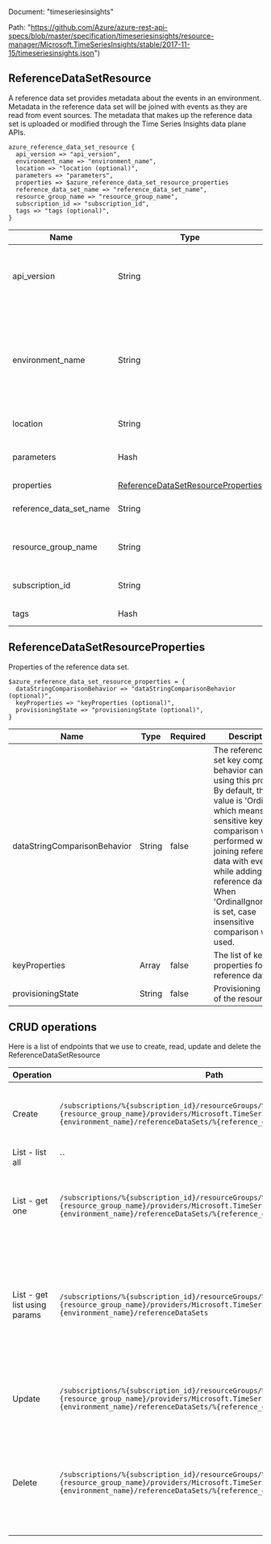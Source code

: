 Document: "timeseriesinsights"


Path: "https://github.com/Azure/azure-rest-api-specs/blob/master/specification/timeseriesinsights/resource-manager/Microsoft.TimeSeriesInsights/stable/2017-11-15/timeseriesinsights.json")

## ReferenceDataSetResource

A reference data set provides metadata about the events in an environment. Metadata in the reference data set will be joined with events as they are read from event sources. The metadata that makes up the reference data set is uploaded or modified through the Time Series Insights data plane APIs.

```puppet
azure_reference_data_set_resource {
  api_version => "api_version",
  environment_name => "environment_name",
  location => "location (optional)",
  parameters => "parameters",
  properties => $azure_reference_data_set_resource_properties
  reference_data_set_name => "reference_data_set_name",
  resource_group_name => "resource_group_name",
  subscription_id => "subscription_id",
  tags => "tags (optional)",
}
```

| Name        | Type           | Required       | Description       |
| ------------- | ------------- | ------------- | ------------- |
|api_version | String | true | Version of the API to be used with the client request. |
|environment_name | String | true | The name of the Time Series Insights environment associated with the specified resource group. |
|location | String | false | Resource location |
|parameters | Hash | true | Parameters for creating a reference data set. |
|properties | [ReferenceDataSetResourceProperties](#referencedatasetresourceproperties) | false |  |
|reference_data_set_name | String | true | Name of the reference data set. |
|resource_group_name | String | true | Name of an Azure Resource group. |
|subscription_id | String | true | Azure Subscription ID. |
|tags | Hash | false | Resource tags |
        
## ReferenceDataSetResourceProperties

Properties of the reference data set.

```puppet
$azure_reference_data_set_resource_properties = {
  dataStringComparisonBehavior => "dataStringComparisonBehavior (optional)",
  keyProperties => "keyProperties (optional)",
  provisioningState => "provisioningState (optional)",
}
```

| Name        | Type           | Required       | Description       |
| ------------- | ------------- | ------------- | ------------- |
|dataStringComparisonBehavior | String | false | The reference data set key comparison behavior can be set using this property. By default, the value is 'Ordinal' - which means case sensitive key comparison will be performed while joining reference data with events or while adding new reference data. When 'OrdinalIgnoreCase' is set, case insensitive comparison will be used. |
|keyProperties | Array | false | The list of key properties for the reference data set. |
|provisioningState | String | false | Provisioning state of the resource. |



## CRUD operations

Here is a list of endpoints that we use to create, read, update and delete the ReferenceDataSetResource

| Operation | Path | Verb | Description | OperationID |
| ------------- | ------------- | ------------- | ------------- | ------------- |
|Create|`/subscriptions/%{subscription_id}/resourceGroups/%{resource_group_name}/providers/Microsoft.TimeSeriesInsights/environments/%{environment_name}/referenceDataSets/%{reference_data_set_name}`|Put|Create or update a reference data set in the specified environment.|ReferenceDataSets_CreateOrUpdate|
|List - list all|``||||
|List - get one|`/subscriptions/%{subscription_id}/resourceGroups/%{resource_group_name}/providers/Microsoft.TimeSeriesInsights/environments/%{environment_name}/referenceDataSets/%{reference_data_set_name}`|Get|Gets the reference data set with the specified name in the specified environment.|ReferenceDataSets_Get|
|List - get list using params|`/subscriptions/%{subscription_id}/resourceGroups/%{resource_group_name}/providers/Microsoft.TimeSeriesInsights/environments/%{environment_name}/referenceDataSets`|Get|Lists all the available reference data sets associated with the subscription and within the specified resource group and environment.|ReferenceDataSets_ListByEnvironment|
|Update|`/subscriptions/%{subscription_id}/resourceGroups/%{resource_group_name}/providers/Microsoft.TimeSeriesInsights/environments/%{environment_name}/referenceDataSets/%{reference_data_set_name}`|Put|Create or update a reference data set in the specified environment.|ReferenceDataSets_CreateOrUpdate|
|Delete|`/subscriptions/%{subscription_id}/resourceGroups/%{resource_group_name}/providers/Microsoft.TimeSeriesInsights/environments/%{environment_name}/referenceDataSets/%{reference_data_set_name}`|Delete|Deletes the reference data set with the specified name in the specified subscription, resource group, and environment|ReferenceDataSets_Delete|

